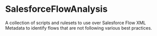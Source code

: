 # SalesforceFlowAnalysis
A collection of scripts and rulesets to use over Salesforce Flow XML Metadata to identify flows that are not following various best practices.
